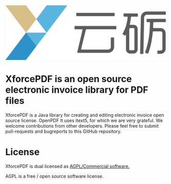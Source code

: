 <a href = "https://www.xforceplus.com/Index.html">
<img src="taxware-voucher-sdk/src/main/resources/xforce_logo.png" width = "500" />
</a>

# XforcePDF is an open source electronic invoice library for PDF files
XforcePDF is a Java library for creating and editing electronic invoice  open source license.  OpenPDF It uses itext5, for which we are very grateful.  We welcome contributions from other developers.  Please feel free to submit pull-requests and bugreports to this GitHub repository.

# License
XforcePDF is dual licensed as [AGPL/Commercial software.](https://www.gnu.org/licenses/agpl-3.0.en.html)

AGPL is a free / open source software license.
